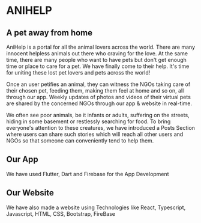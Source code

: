 # ANIHELP
## A pet away from home


AniHelp is a portal for all the animal lovers across the world. There are many innocent helpless animals out there who craving for the love. At the same time, there are many people who want to have pets but don't get enough time or place to care for a pet. We have finally come to their help. It's time for uniting these lost pet lovers and pets across the world!

Once an user petifies an animal, they can witness the NGOs taking care of their chosen pet, feeding them, making them feel at home and so on, all through our app. Weekly updates of photos and videos of their virtual pets are shared by the concerned NGOs through our app & website in real-time.

We often see poor animals, be it infants or adults, suffering on the streets, hiding in some basement or restlessly searching for food. To bring everyone's attention to these creatures, we have introduced a Posts Section where users can share such stories which will reach all other users and NGOs so that someone can conveniently tend to help them.

## Our App 
We have used Flutter, Dart and Firebase for the App Development

## Our Website 
We have also made a website using Technologies like React, Typescript, Javascript, HTML, CSS, Bootstrap, FireBase
